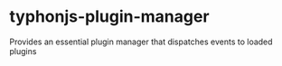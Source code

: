 # typhonjs-plugin-manager
Provides an essential plugin manager that dispatches events to loaded plugins
